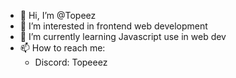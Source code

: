 - 👋 Hi, I’m @Topeez
- 👀 I’m interested in frontend web development
- 🌱 I’m currently learning Javascript use in web dev
- 📫 How to reach me:
  - Discord: Topeeez

<!---
Topeez/Topeez is a ✨ special ✨ repository because its `README.md` (this file) appears on your GitHub profile.
You can click the Preview link to take a look at your changes.
--->
